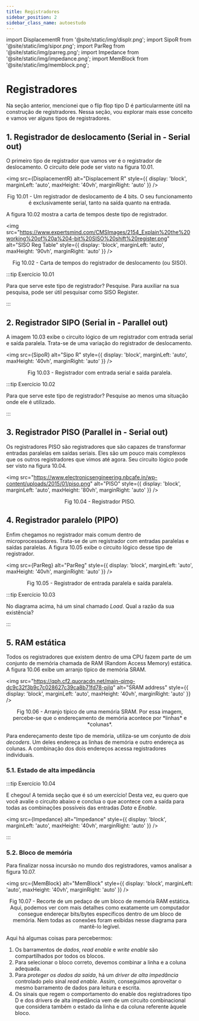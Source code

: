 ```yaml
---
title: Registradores
sidebar_position: 2
sidebar_class_name: autoestudo
---
```


import DisplacementR from '@site/static/img/displr.png';
import SipoR from '@site/static/img/sipor.png';
import ParReg from '@site/static/img/parreg.png';
import Impedance from '@site/static/img/impedance.png';
import MemBlock from '@site/static/img/memblock.png';

# Registradores

Na seção anterior, mencionei que o flip flop tipo D é particularmente útil na
construção de registradores. Nessa seção, vou explorar mais esse conceito e
vamos ver alguns tipos de registradores.

## 1. Registrador de deslocamento (Serial in - Serial out)

O primeiro tipo de registrador que vamos ver é o registrador de deslocamento. O
circuito dele pode ser visto na figura 10.01.

<img 
  src={DisplacementR}
  alt="Displacement R"
  style={{ 
    display: 'block',
    marginLeft: 'auto',
    maxHeight: '40vh',
    marginRight: 'auto'
  }} 
/>
<br/>
<p><center>Fig 10.01 - Um registrador de deslocamento de 4 bits. O seu
funcionamento é exclusivamente serial, tanto na saída quanto na
entrada.</center></p>

A figura 10.02 mostra a carta de tempos deste tipo de registrador.

<img 
  src="https://www.expertsmind.com/CMSImages/2154_Explain%20the%20working%20of%20a%204-bit%20SISO%20shift%20register.png"
  alt="SISO Reg Table"
  style={{ 
    display: 'block',
    marginLeft: 'auto',
    maxHeight: '90vh',
    marginRight: 'auto'
  }} 
/>
<br/>
<p><center>Fig 10.02 - Carta de tempos do registrador de deslocamento (ou
SISO).</center></p>

:::tip Exercício 10.01

Para que serve este tipo de registrador? Pesquise. Para auxiliar na sua
pesquisa, pode ser útil pesquisar como SISO Register.

:::

## 2. Registrador SIPO (Serial in - Parallel out)

A imagem 10.03 exibe o circuito lógico de um registrador com entrada serial e
saída paralela. Trata-se de uma variação do registrador de deslocamento.

<img 
  src={SipoR}
  alt="Sipo R"
  style={{ 
    display: 'block',
    marginLeft: 'auto',
    maxHeight: '40vh',
    marginRight: 'auto'
  }} 
/>
<br/>
<p><center>Fig 10.03 - Registrador com entrada serial e saída
paralela.</center></p>

:::tip Exercício 10.02

Para que serve este tipo de registrador? Pesquise ao menos uma situação onde
ele é utilizado.

:::

## 3. Registrador PISO (Parallel in - Serial out)

Os registradores PISO são registradores que são capazes de transformar entradas
paralelas em saídas seriais. Eles são um pouco mais complexos que os outros
registradores que vimos até agora. Seu circuito lógico pode ser visto na figura
10.04.

<img 
  src="https://www.electronicsengineering.nbcafe.in/wp-content/uploads/2015/01/piso.png"
  alt="PISO"
  style={{ 
    display: 'block',
    marginLeft: 'auto',
    maxHeight: '80vh',
    marginRight: 'auto'
  }} 
/>
<br/>
<p><center>Fig 10.04 - Registrador PISO.</center></p>

## 4. Registrador paralelo (PIPO)

Enfim chegamos no registrador mais comum dentro de microprocessadores. Trata-se
de um registrador com entradas paralelas e saídas paralelas. A figura 10.05
exibe o circuito lógico desse tipo de registrador.

<img 
  src={ParReg}
  alt="ParReg"
  style={{ 
    display: 'block',
    marginLeft: 'auto',
    maxHeight: '40vh',
    marginRight: 'auto'
  }} 
/>
<br/>
<p><center>Fig 10.05 - Registrador de entrada paralela e saída
paralela.</center></p>

:::tip Exercício 10.03

No diagrama acima, há um sinal chamado *Load*. Qual a razão da sua existência?

:::

## 5. RAM estática

Todos os registradores que existem dentro de uma CPU fazem parte de um conjunto
de memória chamada de RAM (Random Access Memory) estática. A figura 10.06 exibe
um arranjo típico de memória SRAM.

<img 
  src="https://qph.cf2.quoracdn.net/main-qimg-dc9c32f3b9c7c028627c39ca8b71fd78-pjlq"
  alt="SRAM address"
  style={{ 
    display: 'block',
    marginLeft: 'auto',
    maxHeight: '40vh',
    marginRight: 'auto'
  }} 
/>
<br/>
<p><center>Fig 10.06 - Arranjo típico de uma memória SRAM. Por essa imagem,
percebe-se que o endereçamento de memória acontece por *linhas* e
*colunas*.</center></p>

Para endereçamento deste tipo de memória, utiliza-se um conjunto de *dois
decoders*. Um deles endereça as linhas de memória e outro endereça as colunas.
A combinação dos dois endereços acessa registradores individuais.

### 5.1. Estado de alta impedância

:::tip Exercício 10.04

E chegou! A temida seção que é só um exercício! Desta vez, eu quero que você
avalie o circuito abaixo e conclua o que acontece com a saída para todas as
combinações possíveis das entradas *Data* e *Enable*.

<img 
  src={Impedance}
  alt="Impedance"
  style={{ 
    display: 'block',
    marginLeft: 'auto',
    maxHeight: '40vh',
    marginRight: 'auto'
  }} 
/>

:::

### 5.2. Bloco de memória

Para finalizar nossa incursão no mundo dos registradores, vamos analisar a
figura 10.07.

<img 
  src={MemBlock}
  alt="MemBlock"
  style={{ 
    display: 'block',
    marginLeft: 'auto',
    maxHeight: '40vh',
    marginRight: 'auto'
  }} 
/>
<br/>
<p><center>Fig 10.07 - Recorte de um pedaço de um bloco de memória RAM
estática. Aqui, podemos ver com mais detalhes como exatamente um computador
consegue endereçar bits/bytes específicos dentro de um bloco de
memória. Nem todas as conexões foram exibidas nesse diagrama para mantê-lo
legível.</center></p>

Aqui há algumas coisas para percebermos:

1. Os barramentos de *dados*, *read enable* e *write enable* são compartilhados
   por todos os blocos.
2. Para selecionar o bloco correto, devemos combinar a linha e a coluna
   adequada.
3. Para *proteger os dados da saída*, há um *driver de alta impedância*
   controlado pelo sinal *read enable*. Assim, conseguimos aproveitar o mesmo
   barramento de dados para leitura e escrita.
4. Os sinais que regem o comportamento do enable dos registradores tipo D e dos
   drivers de alta impedância vem de um circuito combinacional que considera
   também o estado da linha e da coluna referente àquele bloco.


